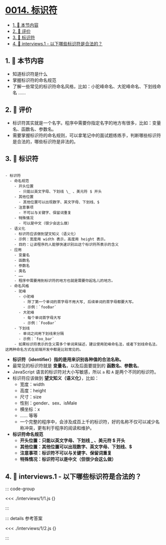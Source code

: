 # [0014. 标识符](https://github.com/tnotesjs/TNotes.javascript/tree/main/notes/0014.%20%E6%A0%87%E8%AF%86%E7%AC%A6)

<!-- region:toc -->

- [1. 🎯 本节内容](#1--本节内容)
- [2. 🫧 评价](#2--评价)
- [3. 📒 标识符](#3--标识符)
- [4. 💼 interviews.1 - 以下哪些标识符是合法的？](#4--interviews1---以下哪些标识符是合法的)

<!-- endregion:toc -->

## 1. 🎯 本节内容

- 知道标识符是什么
- 掌握标识符的命名规范
- 了解一些常见的标识符命名风格，比如：小驼峰命名、大驼峰命名、下划线命名 ……

## 2. 🫧 评价

- 标识符其实就是一个名字。程序中需要你指定名字的地方有很多，比如：变量名、函数名、参数名。
- 需要掌握标识符的命名规则，可以拿笔记中的面试题练练手，判断哪些标识符是合法的，哪些标识符是非法的。

## 3. 📒 标识符

```markmap

- 标识符
  - 命名规范
    - 开头位置
      - 只能以英文字母、下划线 \_ 、美元符 $ 开头
    - 其他位置
      - 其他位置可以出现数字、英文字母、下划线、$
    - 注意事项
      - 不可以与关键字、保留词重复
    - 特殊情况
      - 可以是中文（很少会这么做）
  - 语义化
    - 标识符应该做到望文知义（语义化）
    - 示例：宽度用 width 表示，高度用 height 表示。
    - 目的：让读程序的人能够快速识别出这个标识符所表示的含义
  - 应用
    - 变量名
    - 函数名
    - 参数名
    - 类名
    - ……
    - 程序中需要用到标识符的地方也就是需要你起名儿的地方。
  - 命名风格
    - 驼峰
      - 小驼峰
        - 除了第一个单词的首字母不用大写, 后续单词的首字母都要大写。
        - 示例：`fooBar`
      - 大驼峰
        - 每个单词首字母大写
        - 示例：`FooBar`
    - 下划线
      - 单词之间用下划线来分隔
      - 示例：`foo_bar`
    - 如果标识符表示的含义需多个单词来描述，建议使用驼峰命名法，或者下划线命名法，这两种命名方式在前端开发中都是比较常见的。

```

- **标识符（identifier）指的是用来识别各种值的合法名称。**
- 最常见的标识符就是 **变量名**，以及后面要提到的 **函数名、参数名**。
- JavaScript 语言的标识符对大小写敏感，所以 `a` 和 `A` 是两个不同的标识符。
- 标识符应该做到 **望文知义（语义化）**，比如：
  - 宽度：width
  - 高度：height
  - 尺寸：size
  - 性别：gender、sex、isMale
  - 横坐标：x
  - …… 等等
  - 一个完整的程序中，会涉及成百上千的标识符，好的名称不仅可以减少名称冲突，更有利于程序的阅读和维护。
- **标识符命名规范**
  - **开头位置：只能以英文字母、下划线 \_ 、美元符 $ 开头**
  - **其他位置：其他位置可以出现数字、英文字母、下划线、$**
  - **注意事项：标识符不可以与关键字、保留词重复**
  - **特殊情况：标识符可以是中文（但很少会这么做）**

## 4. 💼 interviews.1 - 以下哪些标识符是合法的？

::: code-group

<<< ./interviews/1/1.js {}

:::

::: details 参考答案

<<< ./interviews/1/2.js {}

:::
